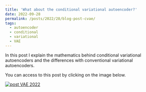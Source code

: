 ```yaml
---
title: 'What about the conditional variational autoencoder?'
date: 2022-09-28
permalink: /posts/2022/28/blog-post-cvae/
tags:
  - autoencoder
  - conditional
  - variational
  - VAE
---
```


In this post I explain the mathematics behind conditional variational autoencoders and the differences with conventional variational autoencoders.

You can access to this post by clicking on the image below.

[![post VAE 2022](https://olivier-bernard-creatis.github.io//images//cvae_training.jpg)](https://creatis-myriad.github.io/tutorials/2022-09-12-tutorial-cvae.html)

